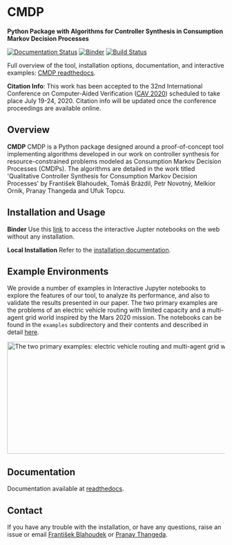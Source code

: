 
# CMDP
**Python Package with Algorithms for Controller Synthesis in Consumption Markov Decision Processes**

[![Documentation Status](https://readthedocs.org/projects/cmdp/badge/?version=latest)](https://cmdp.readthedocs.io/en/latest/?badge=latest) [![Binder](https://mybinder.org/badge_logo.svg)](https://mybinder.org/v2/gh/pthangeda/consumption-MDP/master) [![Build Status](https://travis-ci.org/pthangeda/consumption-MDP.svg?branch=master)](https://travis-ci.org/pthangeda/consumption-MDP)


Full overview of the tool, installation options, documentation, and interactive examples:
[CMDP readthedocs](https://cmdp.readthedocs.io/).

**Citation Info**: This work has been accepted to the 32nd International Conference on Computer-Aided Verification ([CAV 2020](http://i-cav.org/2020/)) scheduled to take place
July 19-24, 2020. Citation info will be updated once the conference proceedings are available online. 


## Overview

**CMDP** CMDP is a Python package designed around a proof-of-concept tool implementing algorithms developed in our work on 
controller synthesis for resource-constrained problems modeled as Consumption Markov Decision Processes (CMDPs). The algorithms
are detailed in the work titled 'Qualitative Controller Synthesis for Consumption Markov Decision Processes' by 
František Blahoudek, Tomáš Brázdil, Petr Novotný, Melkior Ornik, Pranay Thangeda and Ufuk Topcu.

## Installation and Usage

**Binder**
Use this [link](https://mybinder.org/v2/gh/pthangeda/consumption-MDP/master) to access the interactive Jupter notebooks on the web without any installation.

**Local Installation**
Refer to the [installation documentation](https://cmdp.readthedocs.io/en/latest/install.html).

## Example Environments
We provide a number of examples in Interactive Jupyter notebooks to explore the features of our tool, to 
analyze its performance, and also to validate the results presented in our paper. The two primary examples are 
the problems of an electric vehicle routing with limited capacity and a multi-agent grid world inspired by the 
Mars 2020 mission. The notebooks can be found in the `examples` subdirectory and their contents and described in
detail [here](https://cmdp.readthedocs.io/).

<img src="https://raw.githubusercontent.com/pthangeda/consumption-MDP/master/docs/source/images/environments.png" alt="The two primary examples: electric vehicle routing and multi-agent grid world." align="center" height="259" width="570" >


## Documentation
Documentation available at [readthedocs](https://cmdp.readthedocs.io/en/latest/examples.html).

## Contact
If you have any trouble with the installation, or have any questions, raise an issue or email [František Blahoudek](fandikb@gmail.com) or [Pranay Thangeda](contact@prny.me).



